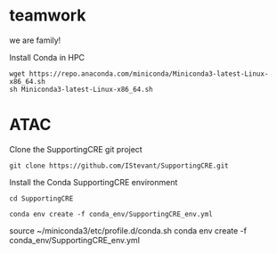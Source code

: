 # teamwork
we are family!



Install Conda in HPC

```
wget https://repo.anaconda.com/miniconda/Miniconda3-latest-Linux-x86_64.sh
sh Miniconda3-latest-Linux-x86_64.sh
```
# ATAC
Clone the SupportingCRE git project
```
git clone https://github.com/IStevant/SupportingCRE.git
```
Install the Conda SupportingCRE environment
```
cd SupportingCRE

conda env create -f conda_env/SupportingCRE_env.yml
```
source ~/miniconda3/etc/profile.d/conda.sh
conda env create -f conda_env/SupportingCRE_env.yml
```


